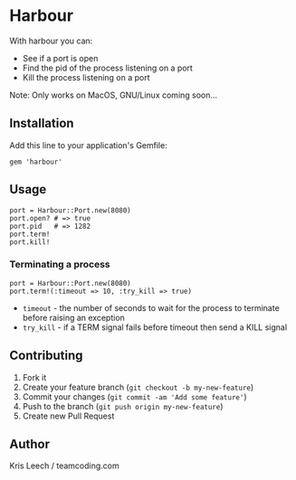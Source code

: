 # Harbour

With harbour you can:

* See if a port is open
* Find the pid of the process listening on a port
* Kill the process listening on a port

Note: Only works on MacOS, GNU/Linux coming soon...

## Installation

Add this line to your application's Gemfile:

    gem 'harbour'

## Usage

    port = Harbour::Port.new(8080)
    port.open? # => true
    port.pid   # => 1282
    port.term!
    port.kill!

### Terminating a process

    port = Harbour::Port.new(8080)
    port.term!(:timeout => 10, :try_kill => true)

* `timeout` - the number of seconds to wait for the process to terminate before
  raising an exception
* `try_kill` - if a TERM signal fails before timeout then send a KILL signal

## Contributing

1. Fork it
2. Create your feature branch (`git checkout -b my-new-feature`)
3. Commit your changes (`git commit -am 'Add some feature'`)
4. Push to the branch (`git push origin my-new-feature`)
5. Create new Pull Request

## Author

Kris Leech / teamcoding.com

